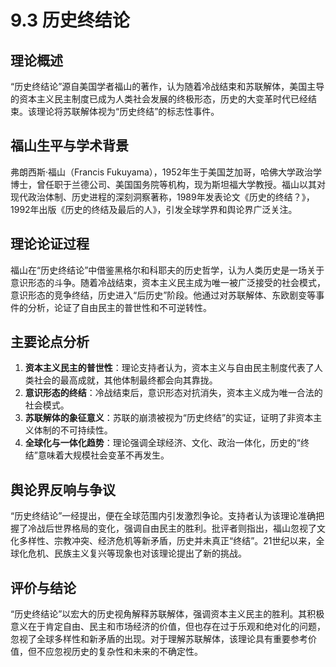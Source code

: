 # 9.3 历史终结论

## 理论概述
“历史终结论”源自美国学者福山的著作，认为随着冷战结束和苏联解体，美国主导的资本主义民主制度已成为人类社会发展的终极形态，历史的大变革时代已经结束。该理论将苏联解体视为“历史终结”的标志性事件。

## 福山生平与学术背景
弗朗西斯·福山（Francis Fukuyama），1952年生于美国芝加哥，哈佛大学政治学博士，曾任职于兰德公司、美国国务院等机构，现为斯坦福大学教授。福山以其对现代政治体制、历史进程的深刻洞察著称，1989年发表论文《历史的终结？》，1992年出版《历史的终结及最后的人》，引发全球学界和舆论界广泛关注。

## 理论论证过程
福山在“历史终结论”中借鉴黑格尔和科耶夫的历史哲学，认为人类历史是一场关于意识形态的斗争。随着冷战结束，资本主义民主成为唯一被广泛接受的社会模式，意识形态的竞争终结，历史进入“后历史”阶段。他通过对苏联解体、东欧剧变等事件的分析，论证了自由民主的普世性和不可逆转性。

## 主要论点分析
1. **资本主义民主的普世性**：理论支持者认为，资本主义与自由民主制度代表了人类社会的最高成就，其他体制最终都会向其靠拢。
2. **意识形态的终结**：冷战结束后，意识形态对抗消失，资本主义成为唯一合法的社会模式。
3. **苏联解体的象征意义**：苏联的崩溃被视为“历史终结”的实证，证明了非资本主义体制的不可持续性。
4. **全球化与一体化趋势**：理论强调全球经济、文化、政治一体化，历史的“终结”意味着大规模社会变革不再发生。

## 舆论界反响与争议
“历史终结论”一经提出，便在全球范围内引发激烈争论。支持者认为该理论准确把握了冷战后世界格局的变化，强调自由民主的胜利。批评者则指出，福山忽视了文化多样性、宗教冲突、经济危机等新矛盾，历史并未真正“终结”。21世纪以来，全球化危机、民族主义复兴等现象也对该理论提出了新的挑战。

## 评价与结论
“历史终结论”以宏大的历史视角解释苏联解体，强调资本主义民主的胜利。其积极意义在于肯定自由、民主和市场经济的价值，但也存在过于乐观和绝对化的问题，忽视了全球多样性和新矛盾的出现。对于理解苏联解体，该理论具有重要参考价值，但不应忽视历史的复杂性和未来的不确定性。